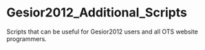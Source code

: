 Gesior2012_Additional_Scripts
=============================

Scripts that can be useful for Gesior2012 users and all OTS website programmers.